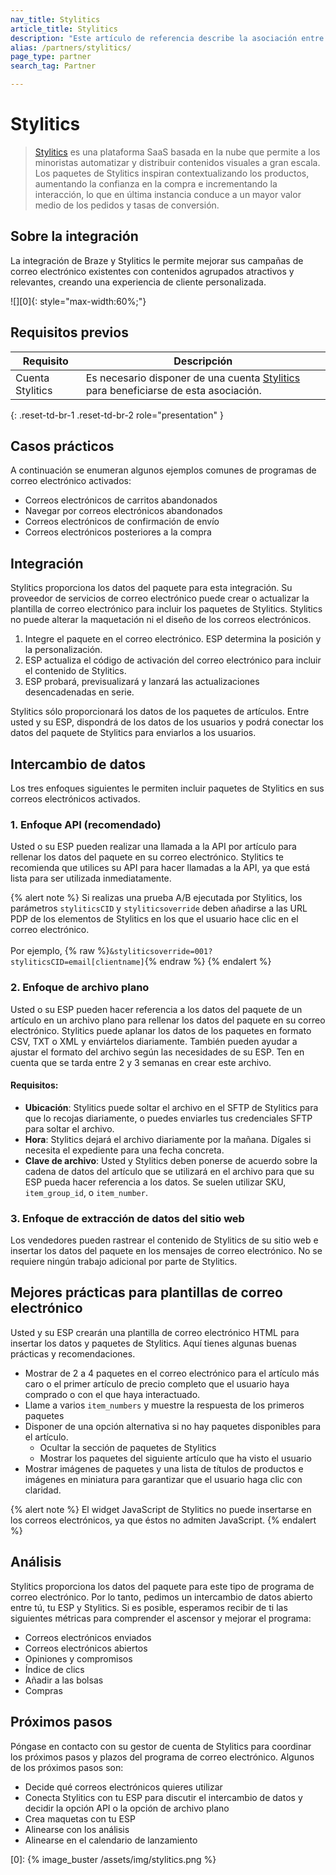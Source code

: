 ```yaml
---
nav_title: Stylitics
article_title: Stylitics
description: "Este artículo de referencia describe la asociación entre Braze y Stylitics, una plataforma SaaS basada en la nube que le permite mejorar sus campañas de correo electrónico existentes con contenidos agrupados atractivos y relevantes, creando una experiencia de cliente personalizada."
alias: /partners/stylitics/
page_type: partner
search_tag: Partner

---
```


# Stylitics

> [Stylitics](https://stylitics.com/) es una plataforma SaaS basada en la nube que permite a los minoristas automatizar y distribuir contenidos visuales a gran escala. Los paquetes de Stylitics inspiran contextualizando los productos, aumentando la confianza en la compra e incrementando la interacción, lo que en última instancia conduce a un mayor valor medio de los pedidos y tasas de conversión.



## Sobre la integración

La integración de Braze y Stylitics le permite mejorar sus campañas de correo electrónico existentes con contenidos agrupados atractivos y relevantes, creando una experiencia de cliente personalizada.

![][0]{: style="max-width:60%;"}

## Requisitos previos

| Requisito | Descripción |
| ----------- | ----------- |
| Cuenta Stylitics | Es necesario disponer de una cuenta [Stylitics](https://stylitics.com/) para beneficiarse de esta asociación. |
{: .reset-td-br-1 .reset-td-br-2 role="presentation" }

## Casos prácticos

A continuación se enumeran algunos ejemplos comunes de programas de correo electrónico activados:
- Correos electrónicos de carritos abandonados 
- Navegar por correos electrónicos abandonados 
- Correos electrónicos de confirmación de envío
- Correos electrónicos posteriores a la compra 

## Integración

Stylitics proporciona los datos del paquete para esta integración. Su proveedor de servicios de correo electrónico puede crear o actualizar la plantilla de correo electrónico para incluir los paquetes de Stylitics. Stylitics no puede alterar la maquetación ni el diseño de los correos electrónicos. 

1. Integre el paquete en el correo electrónico. ESP determina la posición y la personalización.
2. ESP actualiza el código de activación del correo electrónico para incluir el contenido de Stylitics.
3. ESP probará, previsualizará y lanzará las actualizaciones desencadenadas en serie. 

Stylitics sólo proporcionará los datos de los paquetes de artículos. Entre usted y su ESP, dispondrá de los datos de los usuarios y podrá conectar los datos del paquete de Stylitics para enviarlos a los usuarios.

## Intercambio de datos

Los tres enfoques siguientes le permiten incluir paquetes de Stylitics en sus correos electrónicos activados.

### 1\. Enfoque API (recomendado)

Usted o su ESP pueden realizar una llamada a la API por artículo para rellenar los datos del paquete en su correo electrónico. Stylitics te recomienda que utilices su API para hacer llamadas a la API, ya que está lista para ser utilizada inmediatamente.

{% alert note %}
Si realizas una prueba A/B ejecutada por Stylitics, los parámetros `styliticsCID` y `styliticsoverride` deben añadirse a las URL PDP de los elementos de Stylitics en los que el usuario hace clic en el correo electrónico.
<br><br>
Por ejemplo, {% raw %}`&styliticsoverride=001?styliticsCID=email[clientname]`{% endraw %}
{% endalert %}

### 2\. Enfoque de archivo plano
Usted o su ESP pueden hacer referencia a los datos del paquete de un artículo en un archivo plano para rellenar los datos del paquete en su correo electrónico. Stylitics puede aplanar los datos de los paquetes en formato CSV, TXT o XML y enviártelos diariamente. También pueden ayudar a ajustar el formato del archivo según las necesidades de su ESP. Ten en cuenta que se tarda entre 2 y 3 semanas en crear este archivo.

#### Requisitos:
- **Ubicación**: Stylitics puede soltar el archivo en el SFTP de Stylitics para que lo recojas diariamente, o puedes enviarles tus credenciales SFTP para soltar el archivo. 
- **Hora**: Stylitics dejará el archivo diariamente por la mañana. Dígales si necesita el expediente para una fecha concreta. 
- **Clave de archivo**: Usted y Stylitics deben ponerse de acuerdo sobre la cadena de datos del artículo que se utilizará en el archivo para que su ESP pueda hacer referencia a los datos. Se suelen utilizar SKU, `item_group_id`, o `item_number`. 

### 3\. Enfoque de extracción de datos del sitio web
Los vendedores pueden rastrear el contenido de Stylitics de su sitio web e insertar los datos del paquete en los mensajes de correo electrónico. No se requiere ningún trabajo adicional por parte de Stylitics. 

## Mejores prácticas para plantillas de correo electrónico 

Usted y su ESP crearán una plantilla de correo electrónico HTML para insertar los datos y paquetes de Stylitics. Aquí tienes algunas buenas prácticas y recomendaciones. 
- Mostrar de 2 a 4 paquetes en el correo electrónico para el artículo más caro o el primer artículo de precio completo que el usuario haya comprado o con el que haya interactuado. 
- Llame a varios `item_numbers` y muestre la respuesta de los primeros paquetes 
- Disponer de una opción alternativa si no hay paquetes disponibles para el artículo. 
	- Ocultar la sección de paquetes de Stylitics 
	- Mostrar los paquetes del siguiente artículo que ha visto el usuario 
- Mostrar imágenes de paquetes y una lista de títulos de productos e imágenes en miniatura para garantizar que el usuario haga clic con claridad.

{% alert note %}
El widget JavaScript de Stylitics no puede insertarse en los correos electrónicos, ya que éstos no admiten JavaScript.
{% endalert %}

## Análisis

Stylitics proporciona los datos del paquete para este tipo de programa de correo electrónico. Por lo tanto, pedimos un intercambio de datos abierto entre tú, tu ESP y Stylitics. Si es posible, esperamos recibir de ti las siguientes métricas para comprender el ascensor y mejorar el programa:
- Correos electrónicos enviados 
- Correos electrónicos abiertos 
- Opiniones y compromisos 
- Índice de clics 
- Añadir a las bolsas 
- Compras

## Próximos pasos 

Póngase en contacto con su gestor de cuenta de Stylitics para coordinar los próximos pasos y plazos del programa de correo electrónico. Algunos de los próximos pasos son: 
- Decide qué correos electrónicos quieres utilizar
- Conecta Stylitics con tu ESP para discutir el intercambio de datos y decidir la opción API o la opción de archivo plano 
- Crea maquetas con tu ESP 
- Alinearse con los análisis 
- Alinearse en el calendario de lanzamiento 


[0]: {% image_buster /assets/img/stylitics.png %}